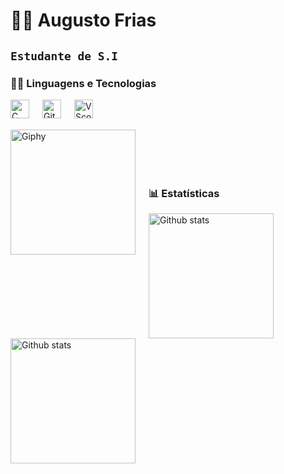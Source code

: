 # 🐱‍💻 Augusto Frias

**``Estudante de S.I ``**
---

### 👨‍💻 Linguagens e Tecnologias

<img
align="left"
 alt="C"
 title="C"
 width="30px"
 style="padding-right: 18px;"  
src="https://cdn.jsdelivr.net/gh/devicons/devicon@latest/icons/c/c-plain.svg" />
           

<img 
align="left"
 alt="Git"
 title="Git"
 width="30px"
 style="padding-right: 18px;"  
src="https://cdn.jsdelivr.net/gh/devicons/devicon@latest/icons/git/git-original.svg" />


<img 
align="left"
 alt="VScode"
 title="VScode"
 width="30px"
 style="padding-right: 18px;" 
src="https://cdn.jsdelivr.net/gh/devicons/devicon@latest/icons/vscode/vscode-original.svg" />

<Br/>
<Br/>

<img 
align="left"
 alt="Giphy"
 title="Giphy"
 width="200px"
 style="padding-right: 18px;" 
src="https://media0.giphy.com/media/v1.Y2lkPTc5MGI3NjExbXZpaXk4MmNmMnl4bmRtcWMxdWU4dWNrdWk1Nmo3aXc3empmMm1ueiZlcD12MV9pbnRlcm5hbF9naWZfYnlfaWQmY3Q9Zw/1C8bHHJturSx2/giphy.gif" />


<Br/>
<Br/>
<Br/>
<Br/>

### 📊 Estatísticas

<img 
align="left"
 alt="Github stats"
 height="200"
 style="padding-right: 18px;" 
src="https://github-readme-stats.vercel.app/api?username=Augusto288&show_icons=true&theme=radical&include_all_commits=true" />

<img 
align="left"
 alt="Github stats"
 height="200"
 style="padding-right: 18px;" 
src="https://github-readme-stats.vercel.app/api/top-langs/?username=Augusto288&theme=radical&layout=compact&custom_tittle=Tecnologias&langs_count=7" />
